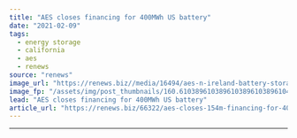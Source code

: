 ```yaml
---
title: "AES closes financing for 400MWh US battery"
date: "2021-02-09"
tags: 
  - energy storage
  - california
  - aes
  - renews
source: "renews"
image_url: "https://renews.biz//media/16494/aes-n-ireland-battery-storage-crdit-aes.jpg?mode=crop&width=770&heightratio=0.6103896103896103896103896104&slimmage=true"
image_fp: "/assets/img/post_thumbnails/160.6103896103896103896103896104&slimmage=true"
lead: "AES closes financing for 400MWh US battery"
article_url: "https://renews.biz/66322/aes-closes-154m-financing-for-400mwh-us-battery/"
---
```


---
